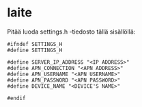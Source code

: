 # laite

Pitää luoda settings.h -tiedosto tällä sisällöllä: 

``` 
#ifndef SETTINGS_H
#define SETTINGS_H

#define SERVER_IP_ADDRESS "<IP ADDRESS>"
#define APN_CONNECTION "<APN ADDRESS>"
#define APN_USERNAME "<APN USERNAME>"
#define APN_PASSWORD "<APN PASSWORD>"
#define DEVICE_NAME "<DEVICE'S NAME>"

#endif
```